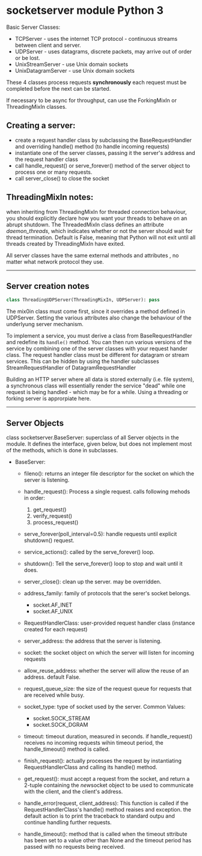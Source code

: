 # socketserver module **Python 3**

Basic Server Classes:
- TCPServer - uses the internet TCP protocol - continuous streams between client and server.
- UDPServer - uses datagrams, discrete packets, may arrive out of order or be lost.
- UnixStreamServer - use Unix domain sockets
- UnixDatagramServer - use Unix domain sockets

These 4 classes process requests **synchronously** each request must be completed before the next can be started.

If necessary to be async for throughput, can use the ForkingMixIn or ThreadingMixIn classes.

## Creating a server:
- create a request handler class by subclassing the BaseRequestHandler and overriding handle() method (to handle incoming requests)
- instantiate one of the server classes, passing it the server's address and the request handler class
- call handle_request() or serve_forever() method of the server object to process one or many requests.
- call server_close() to close the socket

## ThreadingMixIn notes:
when inheriting from ThreadingMixIn for threaded connection behaviour, you should explicitly declare how you want your threads to behave on an abrupt shutdown.
The ThreadedMixIn class defines an attribute *daemon_threads*, which indicates whether or not the server should wait for thread termination.
Default is False, meaning that Python will not exit until all threads created by ThreadingMixIn have exited.

All server classes have the same external methods and attributes , no matter what network protocol they use.

---

## Server creation notes
```python
class ThreadingUDPServer(ThreadingMixIn, UDPServer): pass
```
The mix0in class must come first, since it overrides a method defined in UDPServer. Setting the various attributes also change the behaviour of the underlyung server mechanism.

To implement a service, you must derive a class from BaseRequestHandler and redefine its `handle()` method. You can then run various versions of the service by combining one of the server classes with your request hander class. The request handler class must be different for datagram or stream services. This can be hidden by using the handler subclasses StreamRequestHandler of DatagramRequestHandler

Building an HTTP server where all data is stored externally (i.e. file system), a synchronous class will essentially render the service "dead" while one request is being handled - which may be for a while. Using a threading or forking server is approrpiate here.

---

## Server Objects


class socketserver.BaseServer:
	superclass of all Server objects in the module. It defines the interface, given below, but does not implement most of the methods, which is done in subclasses.
- BaseServer:
	- fileno(): returns an integer file descriptor for the socket on which the server is listening.
	- handle_request(): Process a single request. calls following mehods in order:
		1. get_request()
		2. verify_request()
		3. process_request()

	- serve_forever(poll_interval=0.5): handle requests until explicit shutdown() request.
	
	- service_actions(): called by the serve_forever() loop.
	
	- shutdown(): Tell the serve_forever() loop to stop and wait until it does.
	
	- server_close(): clean up the server. may be overridden.
	
	- address_family: family of protocols that the serer's socket belongs.
		- socket.AF_INET
		- socket.AF_UNIX
		
	- RequestHandlerClass: user-provided request handler class (instance created for each request)
	
	- server_address: the address that the server is listening.
	
	- socket: the socket object on which the server will listen for incoming requests
	
	- allow_reuse_address: whether the server will allow the reuse of an address. default False.
	
	- request_queue_size: the size of the request queue for requests that are received while busy.
	
	- socket_type: type of socket used by the server. Common Values:
		- socket.SOCK_STREAM
		- socket.SOCK_DGRAM
		
	- timeout: timeout duration, measured in seconds. if handle_request() receives no incoming requests wihin timeout period, the handle_timeout() method is called.
	
	- finish_request(): actually processes the request by instantiating RequestHandlerClass and calling its handle() method.
	
	- get_request(): must accept a request from the socket, and return a 2-tuple containing the *new*socket object to be used to communicate with the client, and the client's address.

	- handle_error(request, client_address): This function is called if the RequestHandlerClass's handle() method reaises and exception. the default action is to print the traceback to standard outpu and continue handling further requests.
	
	- handle_timeout(): method that is called when the timeout sttribute has been set to a value other than None and the timeout period has passed with no requests being received.
